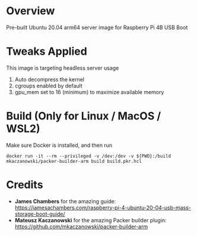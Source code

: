 # Overview
Pre-built Ubuntu 20.04 arm64 server image for Raspberry Pi 4B USB Boot

# Tweaks Applied
This image is targeting headless server usage
1. Auto decompress the kernel
1. cgroups enabled by default
1. gpu_mem set to 16 (minimum) to maximize available memory

# Build (Only for Linux / MacOS / WSL2)
Make sure Docker is installed, and then run
```shell
docker run -it --rm --privileged -v /dev:/dev -v ${PWD}:/build mkaczanowski/packer-builder-arm build build.pkr.hcl
```

# Credits
- **James Chambers** for the amazing guide: https://jamesachambers.com/raspberry-pi-4-ubuntu-20-04-usb-mass-storage-boot-guide/
- **Mateusz Kaczanowski** for the amazing Packer builder plugin: https://github.com/mkaczanowski/packer-builder-arm
